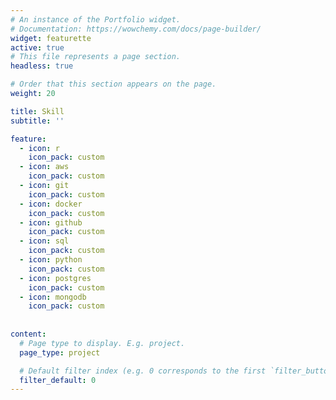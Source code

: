 ```yaml
---
# An instance of the Portfolio widget.
# Documentation: https://wowchemy.com/docs/page-builder/
widget: featurette
active: true
# This file represents a page section.
headless: true

# Order that this section appears on the page.
weight: 20

title: Skill
subtitle: ''

feature:
  - icon: r
    icon_pack: custom
  - icon: aws
    icon_pack: custom
  - icon: git
    icon_pack: custom
  - icon: docker
    icon_pack: custom
  - icon: github
    icon_pack: custom
  - icon: sql
    icon_pack: custom
  - icon: python
    icon_pack: custom
  - icon: postgres
    icon_pack: custom
  - icon: mongodb
    icon_pack: custom
 
      
content:
  # Page type to display. E.g. project.
  page_type: project

  # Default filter index (e.g. 0 corresponds to the first `filter_button` instance below).
  filter_default: 0
---
```


